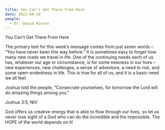 ```yaml
---
title: You Can't Get There From Here
date: 2021-09-19
people:
  - Dr. David Hinson
---
```


You Can't Get There From Here

The primary text for this week’s message comes from just seven words – “You have never been this way before.” It is sometimes easy to forget how many new roads we travel in life. One of the continuing needs each of us has, whatever our age or circumstance, is for some newness in our lives –new experiences, new challenges, a sense of adventure, a need to risk, and some open-endedness in life. This is true for all of us, and it is a basic need we all feel. 


Joshua told the people, “Consecrate yourselves, for tomorrow the Lord will do amazing things among you.”

Joshua 3:5, NIV


God offers us creative energy that is able to flow through our lives, so let us never lose sight of a God who can do the incredible and the impossible. The HOPE of the world depends on it!